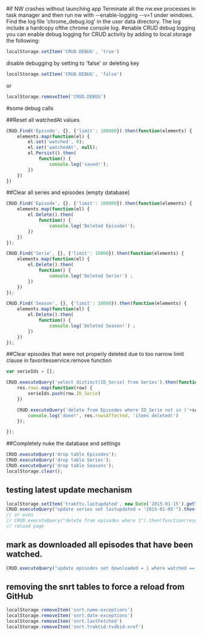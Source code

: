 #if NW crashes without launching app
 Terminate all the nw.exe processes in task manager and then run nw with --enable-logging --v=1 under windows.
 Find the log file 'chrome_debug.log' in the user data directory.
 The log include a hardcopy ofthe chrome console log.
#enable CRUD debug logging
you can enable debug logging for CRUD activity by adding to local.storage the following:
```javascript
localStorage.setItem('CRUD.DEBUG', 'true')
```
disable debugging by setting to 'false' or deleting key
```javascript
localStorage.setItem('CRUD.DEBUG', 'false')
```
or
```javascript
localStorage.removeItem('CRUD.DEBUG')
```

#some debug calls

##Reset all watchedAt values
```javascript
CRUD.Find('Episode', {}, {'limit': 100000}).then(function(elements) {
    elements.map(function(el) {
        el.set('watched', 0);
        el.set('watchedAt', null);
        el.Persist().then(
            function() {
                console.log('saved!');
        })
    })
})
```

##Clear all series and episodes (empty database)

```javascript
CRUD.Find('Episode', {}, {'limit': 100000}).then(function(elements) {
    elements.map(function(el) {
        el.Delete().then(
            function() {
                console.log('Deleted Episode!');
        })
    })
});

CRUD.Find('Serie', {}, {'limit': 10000}).then(function(elements) {
    elements.map(function(el) {
        el.Delete().then(
            function() {
                console.log('Deleted Serie!') ;
        })
    })
});

CRUD.Find('Season', {}, {'limit': 10000}).then(function(elements) {
    elements.map(function(el) {
        el.Delete().then(
            function() {
                console.log('Deleted Season!') ;
        })
    })
});
```

##Clear episodes that were not properly deleted due to too narrow limit clause in favoritesservice.remove function
```javascript
var serieIds = [];

CRUD.executeQuery('select distinct(ID_Serie) from Series').then(function(res) {
    res.rows.map(function(row) {
        serieIds.push(row.ID_Serie)
    })

    CRUD.executeQuery('delete from Episodes where ID_Serie not in ('+serieIds.join(',')+') ').then(function(res) {
        console.log('done!', res.rowsAffected, 'items deleted!')
    });

});
```

##Completely nuke the database and settings

```javascript
CRUD.executeQuery('drop table Episodes');
CRUD.executeQuery('drop table Series');
CRUD.executeQuery('drop table Seasons');
localStorage.clear();
```

## testing latest update mechanism

```javascript
localStorage.setItem('trakttv.lastupdated', new Date('2015-01-15').getTime())
CRUD.executeQuery("update series set lastupdated = '2015-01-05'").then(function(result) { console.log(result); })
// or even
// CRUD.executeQuery("delete from episodes where 1").then(function(result) { console.log(result); })
// reload page
```
## mark as downloaded all episodes that have been watched.

```javascript
CRUD.executeQuery("update episodes set downloaded = 1 where watched == 1").then(function(result) { console.log(result); })
```

## removing the snrt tables to force a reload from GitHub

```javascript
localStorage.removeItem('snrt.name-exceptions')
localStorage.removeItem('snrt.date-exceptions')
localStorage.removeItem('snrt.lastFetched')
localStorage.removeItem('snrt.traktid-tvdbid-xref')
```
